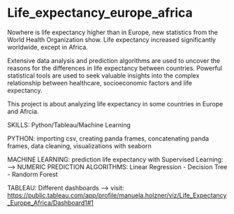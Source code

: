 # Life_expectancy_europe_africa

Nowhere is life expectancy higher than in Europe, new statistics from the World Health Organization show. 
Life expectancy increased significantly worldwide, except in Africa.

Extensive data analysis and prediction algorithms are used to uncover the reasons for the differences in life expectancy between countries.
Powerful statistical tools are used to seek valuable insights into the complex relationship between healthcare, socioeconomic factors and life expectancy.

This project is about analyzing life expectancy in some countries in Europe and Afrcia.

SKILLS: Python/Tableau/Machine Learning

PYTHON: importing csv, creating panda frames, concatenating panda frames, data cleaning, visualizations with seaborn

MACHINE LEARNING: prediction life expectancy with Supervised Learning: 
--> NUMERIC PREDICTION ALGORITHMS: Linear Regression - Decision Tree - Randorm Forest

TABLEAU: Different dashboards --> visit:
https://public.tableau.com/app/profile/manuela.holzner/viz/Life_Expectancy_Europe_Africa/Dashboard1#1
